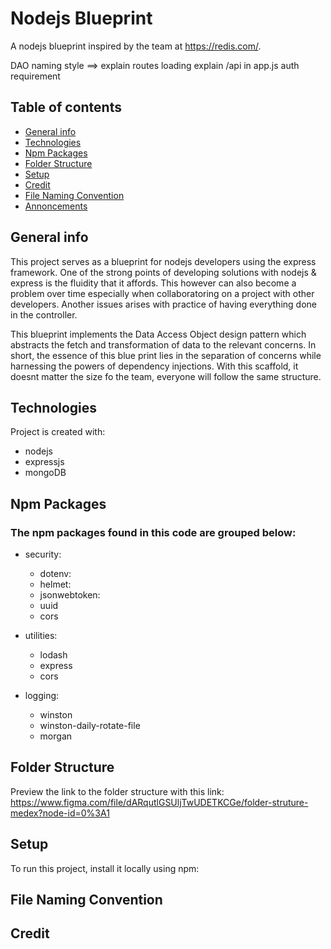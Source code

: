 # Nodejs Blueprint
A nodejs blueprint inspired by the team at https://redis.com/. 

DAO naming style ==> 
explain routes loading
explain /api in app.js
auth requirement

## Table of contents
* [General info](#general-info)
* [Technologies](#technologies)
* [Npm Packages](#npm-packages)
* [Folder Structure](#folder-structure)
* [Setup](#setup)
* [Credit](#credit)
* [File Naming Convention](#file-naming-convention)
* [Annoncements](#annoncements)


## General info
This project serves as a blueprint for nodejs developers using the express framework. One of the strong points of developing solutions with nodejs & express is the fluidity that it affords. This however can also become a problem over time especially when collaboratoring on a project with other developers. Another issues arises with practice of having everything done in the controller. 

This blueprint implements the Data Access Object design pattern which abstracts the fetch and transformation of data to the relevant concerns. In short, the essence of this blue print lies in the separation of concerns while harnessing the powers of dependency injections. With this scaffold, it doesnt matter the size fo the team, everyone will follow the same structure. 
	
## Technologies
Project is created with:
* nodejs
* expressjs
* mongoDB

## Npm Packages

### The npm packages found in this code are grouped below:

* security:
    * dotenv:
    * helmet:
    * jsonwebtoken:
    * uuid
    * cors
    
* utilities:
    * lodash
    * express
    * cors

* logging:
   * winston
   * winston-daily-rotate-file
   * morgan
    

## Folder Structure

Preview the link to the folder structure with this link: https://www.figma.com/file/dARqutlGSUljTwUDETKCGe/folder-struture-medex?node-id=0%3A1
	
## Setup
To run this project, install it locally using npm:

## File Naming Convention

## Credit
